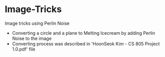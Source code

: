 # Image-Tricks
Image tricks using Perlin Noise

 - Converting a circle and a plane to Melting Icecream by adding Perlin Noise to the image
 - Converting process was described in 'HoonSeok Kim - CS 805 Project 1.0.pdf' file
